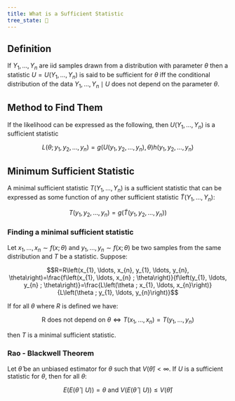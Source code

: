 ```yaml
---
title: What is a Sufficient Statistic
tree_state: 🌱
---
```


## Definition

If $Y_1,\ldots, Y_n$ are iid samples drawn from a distribution with parameter $\theta$ then a statistic $U = U(Y_1,\ldots, Y_n)$ is said to be sufficient for $\theta$ iff the conditional distribution of the data $Y_1,\ldots, Y_n \mid U$ does not depend on the parameter $\theta$.

## Method to Find Them

If the likelihood can be expressed as the following, then $U(Y_1,\ldots, Y_n)$ is a sufficient statistic

$$L\left(\theta ; y_{1}, y_{2}, \ldots, y_{n}\right)=g\left(U\left(y_{1}, y_{2}, \ldots, y_{n}\right), \theta\right) h\left(y_{1}, y_{2}, \ldots, y_{n}\right)$$

## Minimum Sufficient Statistic

A minimal sufficient statistic $T(Y_1,\ldots, Y_n)$ is a sufficient statistic that can be expressed as some function of any other sufficient statistic $\tilde{T}(Y_1,\ldots, Y_n)$:

$$T\left(y_{1}, y_{2}, \ldots, y_{n}\right)=g\left(\tilde{T}\left(y_{1}, y_{2}, \ldots, y_{n}\right)\right)$$

### Finding a minimal sufficient statistic

Let $x_1,\ldots, x_n \sim f(x;\theta)$ and $y_1,\ldots, y_n \sim f(x;\theta)$ be two samples from the same distribution and $T$ be a statistic. Suppose:

$$R=R\left(x_{1}, \ldots, x_{n}, y_{1}, \ldots, y_{n}, \theta\right)=\frac{f\left(x_{1}, \ldots, x_{n} ; \theta\right)}{f\left(y_{1}, \ldots, y_{n} ; \theta\right)}=\frac{L\left(\theta ; x_{1}, \ldots, x_{n}\right)}{L\left(\theta ; y_{1}, \ldots, y_{n}\right)}$$

If for all $\theta$ where $R$ is defined we have:

$$\text{R does not depend on } \theta \Longleftrightarrow T\left(x_{1}, \ldots, x_{n}\right)=T\left(y_{1}, \ldots, y_{n}\right)$$

then $T$ is a minimal sufficient statistic.

### Rao - Blackwell Theorem

Let $\hat{\theta}$ be an unbiased estimator for $\theta$ such that $V(\hat{\theta})<\infty$. If $U$ is a sufficient statistic for $\theta$, then for all $\theta$: 

$$E\left(E(\hat{\theta} \mid U)\right)=\theta \text { and } V\left(E(\hat{\theta} \mid U)\right) \leq V(\hat{\theta})$$